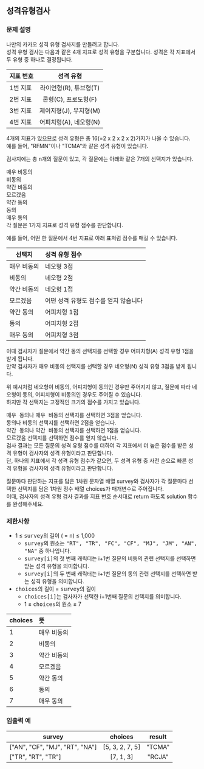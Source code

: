## 성격유형검사
### 문제 설명

나만의 카카오 성격 유형 검사지를 만들려고 합니다.<br>
성격 유형 검사는 다음과 같은 4개 지표로 성격 유형을 구분합니다. 성격은 각 지표에서 두 유형 중 하나로 결정됩니다.<br>

| 지표 번호  |      성격 유형      |
|--------|:---------------:|
| 1번 지표  | 라이언형(R), 튜브형(T) |
| 2번 지표	 | 콘형(C), 프로도형(F)  |
| 3번 지표  | 제이지형(J), 무지형(M) |
| 4번 지표  | 어피치형(A), 네오형(N) |

4개의 지표가 있으므로 성격 유형은 총 16(=2 x 2 x 2 x 2)가지가 나올 수 있습니다.<br> 
예를 들어, "RFMN"이나 "TCMA"와 같은 성격 유형이 있습니다.

검사지에는 총 n개의 질문이 있고, 각 질문에는 아래와 같은 7개의 선택지가 있습니다.

매우 비동의<br>
비동의<br>
약간 비동의<br>
모르겠음<br>
약간 동의<br>
동의<br>
매우 동의<br>
각 질문은 1가지 지표로 성격 유형 점수를 판단합니다.

예를 들어, 어떤 한 질문에서 4번 지표로 아래 표처럼 점수를 매길 수 있습니다.

| 선택지     | 	성격 유형 점수             |
|---------|:----------------------|
| 매우 비동의  | 	네오형 3점               |
| 비동의	    | 네오형 2점                |
| 약간 비동의	 | 네오형 1점                |
| 모르겠음    | 어떤 성격 유형도 점수를 얻지 않습니다 |
| 약간 동의   | 	어피치형 1점              |
| 동의	     | 어피치형 2점               |
| 매우 동의	  | 어피치형 3점               |
이때 검사자가 질문에서 약간 동의 선택지를 선택할 경우 어피치형(A) 성격 유형 1점을 받게 됩니다.<br>
만약 검사자가 매우 비동의 선택지를 선택할 경우 네오형(N) 성격 유형 3점을 받게 됩니다.<br>

위 예시처럼 네오형이 비동의, 어피치형이 동의인 경우만 주어지지 않고, 질문에 따라 네오형이 동의, 어피치형이 비동의인 경우도 주어질 수 있습니다.<br>
하지만 각 선택지는 고정적인 크기의 점수를 가지고 있습니다.

<kbd>매우 동의</kbd>나 <kbd>매우 비동의</kbd> 선택지를 선택하면 3점을 얻습니다.<br>
<kbd>동의</kbd>나 <kbd>비동의</kbd> 선택지를 선택하면 2점을 얻습니다.<br>
<kbd>약간 동의</kbd>나 <kbd>약간 비동의</kbd> 선택지를 선택하면 1점을 얻습니다.<br>
<kbd>모르겠음</kbd> 선택지를 선택하면 점수를 얻지 않습니다.<br>
검사 결과는 모든 질문의 성격 유형 점수를 더하여 각 지표에서 더 높은 점수를 받은 성격 유형이 검사자의 성격 유형이라고 판단합니다.<br>
단, 하나의 지표에서 각 성격 유형 점수가 같으면, 두 성격 유형 중 사전 순으로 빠른 성격 유형을 검사자의 성격 유형이라고 판단합니다.

질문마다 판단하는 지표를 담은 1차원 문자열 배열 survey와 검사자가 각 질문마다 선택한 선택지를 담은 1차원 정수 배열 choices가 매개변수로 주어집니다.<br>
이때, 검사자의 성격 유형 검사 결과를 지표 번호 순서대로 return 하도록 solution 함수를 완성해주세요.


### 제한사항
- 1 ≤ <kbd>survey</kbd>의 길이 ( = <kbd>n</kbd>) ≤ 1,000
  - <kbd>survey</kbd>의 원소는 <kbd>"RT", "TR", "FC", "CF", "MJ", "JM", "AN", "NA"</kbd> 중 하나입니다.
  - <kbd>survey[i]</kbd>의 첫 번째 캐릭터는 i+1번 질문의 비동의 관련 선택지를 선택하면 받는 성격 유형을 의미합니다.
  - <kbd>survey[i]</kbd>의 두 번째 캐릭터는 i+1번 질문의 동의 관련 선택지를 선택하면 받는 성격 유형을 의미합니다.
- <kbd>choices</kbd>의 길이 = <kbd>survey</kbd>의 길이<br>
  - <kbd>choices[i]</kbd>는 검사자가 선택한 i+1번째 질문의 선택지를 의미합니다.
  - 1 ≤ <kbd>choices</kbd>의 원소 ≤ 7<br>

| choices | 	 뜻    |
|---------|:-------|
| 1       | 매우 비동의 |
| 2       | 비동의    |
| 3       | 약간 비동의 |
| 4       | 모르겠음   |
| 5       | 약간 동의  |
| 6       | 동의     |
| 7       | 매우 동의  |

### 입출력 예
| survey                         |     choices     | result |
|--------------------------------|:---------------:|:------:|
| ["AN", "CF", "MJ", "RT", "NA"] | [5, 3, 2, 7, 5] | "TCMA" |
| ["TR", "RT", "TR"]             |    [7, 1, 3]    | "RCJA" |

